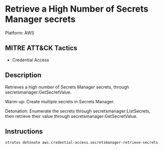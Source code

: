 # Retrieve a High Number of Secrets Manager secrets

Platform: AWS

## MITRE ATT&CK Tactics


- Credential Access

## Description


Retrieves a high number of Secrets Manager secrets, through secretsmanager:GetSecretValue.

Warm-up: Create multiple secrets in Secrets Manager.

Detonation: Enumerate the secrets through secretsmanager:ListSecrets, then retrieve their value through secretsmanager:GetSecretValue.


## Instructions

```bash title="Detonate with Stratus Red Team"
stratus detonate aws.credential-access.secretsmanager-retrieve-secrets
```